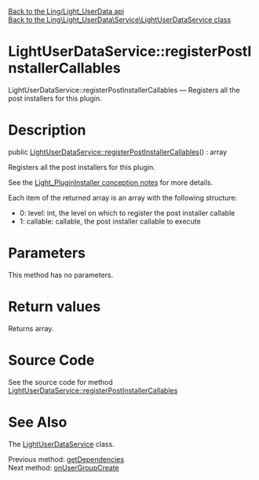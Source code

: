 [Back to the Ling/Light_UserData api](https://github.com/lingtalfi/Light_UserData/blob/master/doc/api/Ling/Light_UserData.md)<br>
[Back to the Ling\Light_UserData\Service\LightUserDataService class](https://github.com/lingtalfi/Light_UserData/blob/master/doc/api/Ling/Light_UserData/Service/LightUserDataService.md)


LightUserDataService::registerPostInstallerCallables
================



LightUserDataService::registerPostInstallerCallables — Registers all the post installers for this plugin.




Description
================


public [LightUserDataService::registerPostInstallerCallables](https://github.com/lingtalfi/Light_UserData/blob/master/doc/api/Ling/Light_UserData/Service/LightUserDataService/registerPostInstallerCallables.md)() : array




Registers all the post installers for this plugin.

See the [Light_PluginInstaller conception notes](https://github.com/lingtalfi/Light_PluginInstaller/blob/master/doc/pages/conception-notes.md) for more details.

Each item of the returned array is an array with the following structure:

- 0: level: int, the level on which to register the post installer callable
- 1: callable: callable, the post installer callable to execute




Parameters
================

This method has no parameters.


Return values
================

Returns array.








Source Code
===========
See the source code for method [LightUserDataService::registerPostInstallerCallables](https://github.com/lingtalfi/Light_UserData/blob/master/Service/LightUserDataService.php#L291-L299)


See Also
================

The [LightUserDataService](https://github.com/lingtalfi/Light_UserData/blob/master/doc/api/Ling/Light_UserData/Service/LightUserDataService.md) class.

Previous method: [getDependencies](https://github.com/lingtalfi/Light_UserData/blob/master/doc/api/Ling/Light_UserData/Service/LightUserDataService/getDependencies.md)<br>Next method: [onUserGroupCreate](https://github.com/lingtalfi/Light_UserData/blob/master/doc/api/Ling/Light_UserData/Service/LightUserDataService/onUserGroupCreate.md)<br>


